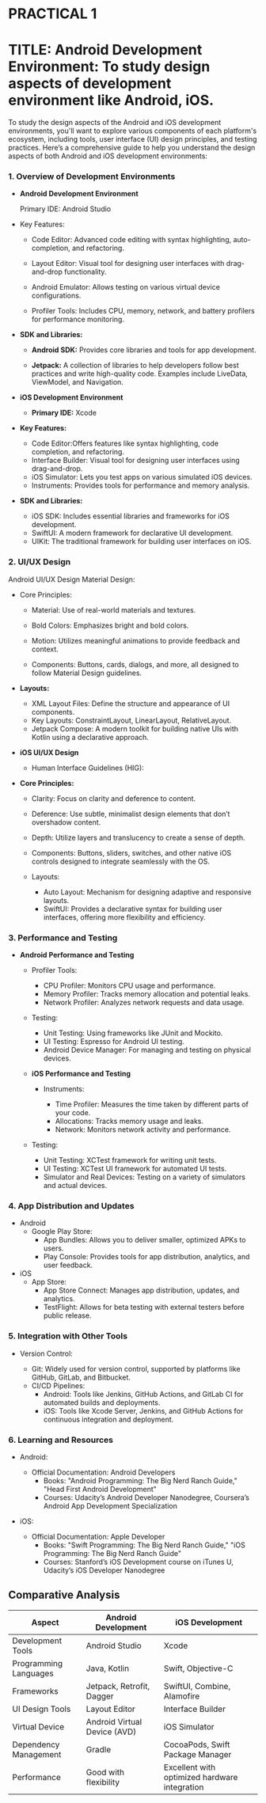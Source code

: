 
# PRACTICAL 1
# TITLE: Android Development Environment: To study design aspects of development environment like Android, iOS.

To study the design aspects of the Android and iOS development environments, you'll want to explore various components of each platform's ecosystem, including tools, user interface (UI) design principles, and testing practices. Here’s a comprehensive guide to help you understand the design aspects of both Android and iOS development environments:


### 1. Overview of Development Environments
- **Android Development Environment**
  
    Primary IDE: Android Studio


- Key Features:
  
    - Code Editor: Advanced code editing with syntax highlighting, auto-completion, and refactoring.

    - Layout Editor: Visual tool for designing user interfaces with drag-and-drop functionality.

    - Android Emulator: Allows testing on various virtual device configurations.

    - Profiler Tools: Includes CPU, memory, network, and battery profilers for performance monitoring.

- **SDK and Libraries:**
  

  - **Android SDK:** Provides core libraries and tools for app development.

  - **Jetpack:** A collection of libraries to help developers follow best practices and write high-quality code. Examples include LiveData, ViewModel, and Navigation.

- **iOS Development Environment**
  - **Primary IDE:** Xcode
  

- **Key Features:**
    - Code Editor:Offers features like syntax highlighting, code completion, and refactoring.
    - Interface Builder: Visual tool for designing user interfaces using drag-and-drop.
    - iOS Simulator: Lets you test apps on various simulated iOS devices.
    - Instruments: Provides tools for performance and memory analysis.

- **SDK and Libraries:**

  - iOS SDK: Includes essential libraries and frameworks for iOS development.
  - SwiftUI: A modern framework for declarative UI development.
  - UIKit: The traditional framework for building user interfaces on iOS.
### 2. UI/UX Design
Android UI/UX Design
Material Design:

- Core Principles:
  
  - Material: Use of real-world materials and textures.

  - Bold Colors: Emphasizes bright and bold colors.

  - Motion: Utilizes meaningful animations to provide feedback and context.

  - Components: Buttons, cards, dialogs, and more, all designed to follow Material Design guidelines.
    

- **Layouts:**

  - XML Layout Files: Define the structure and appearance of UI components.
  - Key Layouts: ConstraintLayout, LinearLayout, RelativeLayout.
  - Jetpack Compose: A modern toolkit for building native UIs with Kotlin using a declarative approach.
- **iOS UI/UX Design**
  - Human Interface Guidelines (HIG):

- **Core Principles:**
    - Clarity: Focus on clarity and deference to content.
    - Deference: Use subtle, minimalist design elements that don’t overshadow content.
    - Depth: Utilize layers and translucency to create a sense of depth.
    - Components: Buttons, sliders, switches, and other native iOS controls designed to integrate seamlessly with the OS.
    
  - Layouts:

    - Auto Layout: Mechanism for designing adaptive and responsive layouts.
    - SwiftUI: Provides a declarative syntax for building user interfaces, offering more flexibility and efficiency.
### 3. Performance and Testing
- **Android Performance and Testing**
  - Profiler Tools:

    - CPU Profiler: Monitors CPU usage and performance.
    - Memory Profiler: Tracks memory allocation and potential leaks.
    - Network Profiler: Analyzes network requests and data usage.
   - Testing:

      - Unit Testing: Using frameworks like JUnit and Mockito.
      - UI Testing: Espresso for Android UI testing.
      - Android Device Manager: For managing and testing on physical devices.
  - **iOS Performance and Testing**
    - Instruments:

      - Time Profiler: Measures the time taken by different parts of your code.
      - Allocations: Tracks memory usage and leaks.
      - Network: Monitors network activity and performance.
  - Testing:

      - Unit Testing: XCTest framework for writing unit tests.
      - UI Testing: XCTest UI framework for automated UI tests.
      - Simulator and Real Devices: Testing on a variety of simulators and actual devices.
### 4. App Distribution and Updates
- Android
    - Google Play Store:
        - App Bundles: Allows you to deliver smaller, optimized APKs to users.
        - Play Console: Provides tools for app distribution, analytics, and user feedback.
- iOS
  - App Store:
    - App Store Connect: Manages app distribution, updates, and analytics.
    - TestFlight: Allows for beta testing with external testers before public release.
### 5. Integration with Other Tools
- Version Control:

    - Git: Widely used for version control, supported by platforms like GitHub, GitLab, and Bitbucket.
    - CI/CD Pipelines:
      - Android: Tools like Jenkins, GitHub Actions, and GitLab CI for automated builds and deployments.
      - iOS: Tools like Xcode Server, Jenkins, and GitHub Actions for continuous integration and deployment.
### 6. Learning and Resources
- Android:

    - Official Documentation: Android Developers
      - Books: "Android Programming: The Big Nerd Ranch Guide," "Head First Android Development"
      - Courses: Udacity’s Android Developer Nanodegree, Coursera’s Android App Development Specialization
- iOS:

  - Official Documentation: Apple Developer
    - Books: "Swift Programming: The Big Nerd Ranch Guide," "iOS Programming: The Big Nerd Ranch Guide"
    - Courses: Stanford’s iOS Development course on iTunes U, Udacity’s iOS Developer Nanodegree

## Comparative Analysis

| Aspect                 | Android Development                               | iOS Development                                    |
|------------------------|---------------------------------------------------|---------------------------------------------------|
| Development Tools  | Android Studio                                    | Xcode                                             |
| Programming Languages | Java, Kotlin                                   | Swift, Objective-C                                |
| Frameworks         | Jetpack, Retrofit, Dagger                         | SwiftUI, Combine, Alamofire                       |
| UI Design Tools    | Layout Editor                                     | Interface Builder                                 |
| Virtual Device     | Android Virtual Device (AVD)                      | iOS Simulator                                     |
| Dependency Management | Gradle                                         | CocoaPods, Swift Package Manager                  |
| Performance        | Good with flexibility                             | Excellent with optimized hardware integration     |
